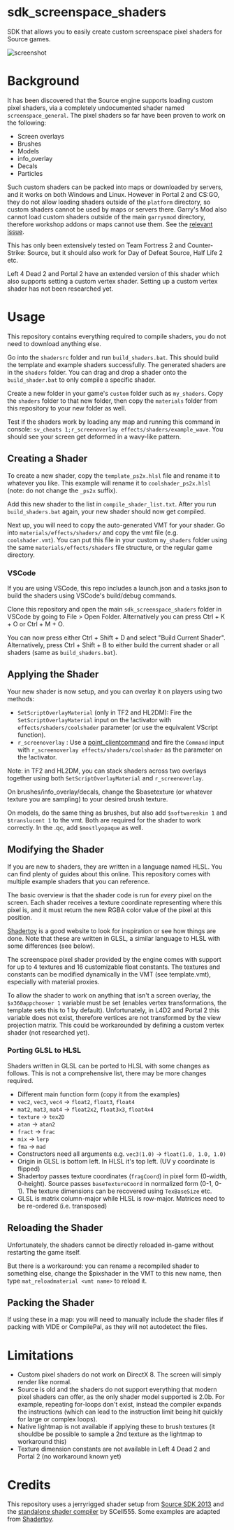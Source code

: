 # sdk_screenspace_shaders
SDK that allows you to easily create custom screenspace pixel shaders for Source games.

![screenshot](thumbnail.jpg)

# Background
It has been discovered that the Source engine supports loading custom pixel shaders, via a completely undocumented shader named `screenspace_general`.
The pixel shaders so far have been proven to work on the following:
- Screen overlays
- Brushes
- Models
- info_overlay
- Decals
- Particles

Such custom shaders can be packed into maps or downloaded by servers, and it works on both Windows and Linux.
However in Portal 2 and CS:GO, they do not allow loading shaders outside of the `platform` directory, so custom shaders cannot be used by maps or servers there.
Garry's Mod also cannot load custom shaders outside of the main `garrysmod` directory, therefore workshop addons or maps cannot use them. See the [relevant issue](https://github.com/Facepunch/garrysmod-requests/issues/2564).

This has only been extensively tested on Team Fortress 2 and Counter-Strike: Source, but it should also work for Day of Defeat Source, Half Life 2 etc.

Left 4 Dead 2 and Portal 2 have an extended version of this shader which also supports setting a custom vertex shader. Setting up a custom vertex shader has not been researched yet. 

# Usage
This repository contains everything required to compile shaders, you do not need to download anything else.

Go into the `shadersrc` folder and run `build_shaders.bat`. This should build the template and example shaders successfully.
The generated shaders are in the `shaders` folder. You can drag and drop a shader onto the `build_shader.bat` to only compile a specific shader.

Create a new folder in your game's `custom` folder such as `my_shaders`.
Copy the `shaders` folder to that new folder, then copy the `materials` folder from this repository to your new folder as well.

Test if the shaders work by loading any map and running this command in console: 
`sv_cheats 1;r_screenoverlay effects/shaders/example_wave`. 
You should see your screen get deformed in a wavy-like pattern.

## Creating a Shader
To create a new shader, copy the `template_ps2x.hlsl` file and rename it to whatever you like.  This example will rename it to `coolshader_ps2x.hlsl` (note: do not change the `_ps2x` suffix).

Add this new shader to the list in `compile_shader_list.txt`.
After you run `build_shaders.bat` again, your new shader should now get compiled.

Next up, you will need to copy the auto-generated VMT for your shader. Go into `materials/effects/shaders/` and copy the vmt file (e.g. `coolshader.vmt`).  You can put this file in your custom `my_shaders` folder using the same `materials/effects/shaders` file structure, or the regular game directory.

### VSCode
If you are using VSCode, this repo includes a launch.json and a tasks.json to build the shaders using VSCode's build/debug commands.

Clone this repository and open the main `sdk_screenspace_shaders` folder in VSCode by going to File > Open Folder.  Alternatively you can press Ctrl + K + O or Ctrl + M + O.

You can now press either Ctrl + Shift + D and select "Build Current Shader".  Alternatively, press Ctrl + Shift + B to either build the current shader or all shaders (same as `build_shaders.bat`).

## Applying the Shader
Your new shader is now setup, and you can overlay it on players using two methods:

- `SetScriptOverlayMaterial` (only in TF2 and HL2DM): Fire the `SetScriptOverlayMaterial` input on the !activator with `effects/shaders/coolshader` parameter (or use the equivalent VScript function).
- `r_screenoverlay` : Use a [point_clientcommand](https://developer.valvesoftware.com/wiki/point_clientcommand) and fire the `Command` input with `r_screenoverlay effects/shaders/coolshader` as the parameter on the !activator.

Note: in TF2 and HL2DM, you can stack shaders across two overlays together using both `SetScriptOverlayMaterial` and `r_screenoverlay`.

On brushes/info_overlay/decals, change the $basetexture (or whatever texture you are sampling) to your desired brush texture.

On models, do the same thing as brushes, but also add `$softwareskin 1` and `$translucent 1` to the vmt. Both are required for the shader to work correctly. In the .qc, add `$mostlyopaque` as well.

## Modifying the Shader
If you are new to shaders, they are written in a language named HLSL. You can find plenty of guides about this online. This repository comes with multiple example shaders that you can reference. 

The basic overview is that the shader code is run for *every* pixel on the screen. Each shader receives a texture coordinate representing where this pixel is, and it must return the new RGBA color value of the pixel at this position.

[Shadertoy](https://www.shadertoy.com/) is a good website to look for inspiration or see how things are done. Note that these are written in GLSL, a similar language to HLSL with some differences (see below).

The screenspace pixel shader provided by the engine comes with support for up to 4 textures and 16 customizable float constants. The textures and constants can be modified dynamically in the VMT (see template.vmt), especially with material proxies.

To allow the shader to work on anything that isn't a screen overlay, the `$x360appchooser 1` variable must be set (enables vertex transformations, the template sets this to 1 by default).
Unfortunately, in L4D2 and Portal 2 this variable does not exist, therefore vertices are not transformed by the view projection matrix.
This could be workarounded by defining a custom vertex shader (not researched yet).

### Porting GLSL to HLSL

Shaders written in GLSL can be ported to HLSL with some changes as follows. This is not a comprehensive list, there may be more changes required.

* Different main function form (copy it from the examples)
* `vec2`, `vec3`, `vec4` -> `float2`, `float3`, `float4`
* `mat2`, `mat3`, `mat4` -> `float2x2`, `float3x3`, `float4x4`
* `texture` -> `tex2D`
* `atan` -> `atan2`
* `fract` -> `frac`
* `mix` -> `lerp`
* `fma` -> `mad`
* Constructors need all arguments e.g. `vec3(1.0)` -> `float(1.0, 1.0, 1.0)`
* Origin in GLSL is bottom left. In HLSL it's top left. (UV y coordinate is flipped)
* Shadertoy passes texture coordinates (`fragCoord`) in pixel form (0-width, 0-height). Source passes `baseTextureCoord` in normalized form (0-1, 0-1). The texture dimensions can be recovered using `TexBaseSize` etc.
* GLSL is matrix column-major while HLSL is row-major. Matrices need to be re-ordered (i.e. transposed)

## Reloading the Shader
Unfortunately, the shaders cannot be directly reloaded in-game without restarting the game itself. 

But there is a workaround: you can rename a recompiled shader to something else, change the $pixshader in the VMT to this new name, then type `mat_reloadmaterial <vmt name>` to reload it.

## Packing the Shader
If using these in a map: you will need to manually include the shader files if packing with VIDE or CompilePal, as they will not autodetect the files.

# Limitations
* Custom pixel shaders do not work on DirectX 8. The screen will simply render like normal.
* Source is old and the shaders do not support everything that modern pixel shaders can offer, as the only shader model supported is 2.0b. For example, repeating for-loops don't exist, instead the compiler expands the instructions (which can lead to the instruction limit being hit quickly for large or complex loops).
* Native lightmap is not available if applying these to brush textures (it shouldbe be possible to sample a 2nd texture as the lightmap to workaround this)
* Texture dimension constants are not available in Left 4 Dead 2 and Portal 2 (no workaround known yet)

# Credits
This repository uses a jerryrigged shader setup from [Source SDK 2013](https://github.com/ValveSoftware/source-sdk-2013) and the [standalone shader compiler](https://github.com/SCell555/ShaderCompile) by SCell555. 
Some examples are adapted from [Shadertoy](https://www.shadertoy.com/).
